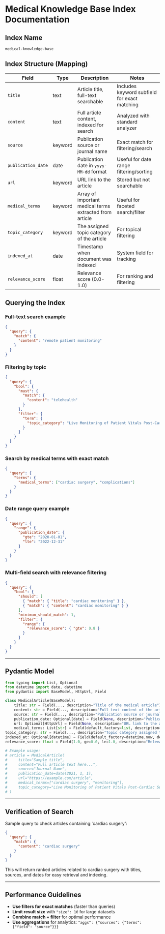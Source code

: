 # Medical Knowledge Base Index Documentation

## Index Name

`medical-knowledge-base`

## Index Structure (Mapping)

| Field              | Type    | Description                                             | Notes                                        |
| ------------------ | ------- | ------------------------------------------------------- | -------------------------------------------- |
| `title`            | text    | Article title, full-text searchable                     | Includes keyword subfield for exact matching |
| `content`          | text    | Full article content, indexed for search                | Analyzed with standard analyzer              |
| `source`           | keyword | Publication source or journal name                      | Exact match for filtering/search             |
| `publication_date` | date    | Publication date in `yyyy-MM-dd` format                 | Useful for date range filtering/sorting      |
| `url`              | keyword | URL link to the article                                 | Stored but not searchable                    |
| `medical_terms`    | keyword | Array of important medical terms extracted from article | Useful for faceted search/filter             |
| `topic_category`   | keyword | The assigned topic category of the article              | For topical filtering                        |
| `indexed_at`       | date    | Timestamp when document was indexed                     | System field for tracking                    |
| `relevance_score`  | float   | Relevance score (0.0-1.0)                               | For ranking and filtering                    |

## Querying the Index

### Full-text search example

```json
{
  "query": {
    "match": {
      "content": "remote patient monitoring"
    }
  }
}
```

### Filtering by topic

```json
{
  "query": {
    "bool": {
      "must": {
        "match": {
          "content": "telehealth"
        }
      },
      "filter": {
        "term": {
          "topic_category": "Live Monitoring of Patient Vitals Post-Cardiac Surgery"
        }
      }
    }
  }
}
```

### Search by medical terms with exact match

```json
{
  "query": {
    "terms": {
      "medical_terms": ["cardiac surgery", "complications"]
    }
  }
}
```

### Date range query example

```json
{
  "query": {
    "range": {
      "publication_date": {
        "gte": "2020-01-01",
        "lte": "2022-12-31"
      }
    }
  }
}
```

### Multi-field search with relevance filtering

```json
{
  "query": {
    "bool": {
      "should": [
        { "match": { "title": "cardiac monitoring" } },
        { "match": { "content": "cardiac monitoring" } }
      ],
      "minimum_should_match": 1,
      "filter": {
        "range": {
          "relevance_score": { "gte": 0.8 }
        }
      }
    }
  }
}
```

---

## Pydantic Model

```python
from typing import List, Optional
from datetime import date, datetime
from pydantic import BaseModel, HttpUrl, Field

class MedicalArticle(BaseModel):
    title: str = Field(..., description="Title of the medical article")
    content: str = Field(..., description="Full text content of the article")
    source: str = Field(..., description="Publication source or journal name")
    publication_date: Optional[date] = Field(None, description="Publication date in ISO format")
    url: Optional[HttpUrl] = Field(None, description="URL link to the article")
    medical_terms: List[str] = Field(default_factory=list, description="List of relevant medical terms")
topic_category: str = Field(..., description="Topic category assigned to the article")
indexed_at: Optional[datetime] = Field(default_factory=datetime.now, description="Indexing timestamp")
relevance_score: float = Field(1.0, ge=0.0, le=1.0, description="Relevance score (0.0-1.0)")

# Example usage:
# article = MedicalArticle(
#     title="Sample title",
#     content="Full article text here...",
#     source="Journal Name",
#     publication_date=date(2021, 1, 1),
#     url="https://example.com/article",
#     medical_terms=["cardiac surgery", "monitoring"],
#     topic_category="Live Monitoring of Patient Vitals Post-Cardiac Surgery"
# )
```

---

## Verification of Search

Sample query to check articles containing 'cardiac surgery':

```json
{
  "query": {
    "match": {
      "content": "cardiac surgery"
    }
  }
}
```

This will return ranked articles related to cardiac surgery with titles, sources, and dates for easy retrieval and indexing.

---

## Performance Guidelines

- **Use filters for exact matches** (faster than queries)
- **Limit result size** with `"size": 10` for large datasets
- **Combine match + filter** for optimal performance
- **Use aggregations** for analytics: `"aggs": {"sources": {"terms": {"field": "source"}}}`
